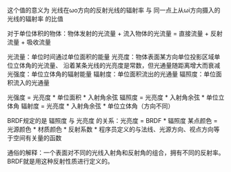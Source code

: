 这个值的意义为 光线在ωo方向的反射光线的辐射率 与 同一点上从ωi方向摄入的光线的辐射率 的比值

对于单位体积的物体：物体发射的光流量 + 流入物体的光流量 = 直接流量 + 反射流量 + 吸收流量

光流量：单位时间通过单位面积的能量
光亮度：物体表面某方向单位投影区域单位立体角的光流量、 沿着某条光线的光亮度是常数，但光通量随距离增大而衰减
光强度：单位立体角的辐射能量
辐射度：单位面积流出的光通量
辐照度：单位面积流入的光通量

光强度 = 光亮度 * 单位面积 * 入射角余弦
辐照度 = 光亮度 * 入射角余弦 * 单位立体角
辐射度 = 光亮度 * 入射角余弦 * 单位立体角（方向不同）

BRDF规定的是 辐照度 与 光亮度 的关系：光亮度 = BRDF * 辐照度
某点颜色 = 光源颜色 * 材质颜色 * 反射系数 * 程序员定义的与法线、光源方向、视点方向等于空间有关量的函数

通俗的解释：一个表面对不同的光线入射角和反射角的组合，拥有不同的反射率。BRDF就是用这种反射性质进行定义的。
